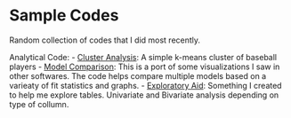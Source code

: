 # Sample Codes

Random collection of codes that I did most recently.

Analytical Code:
    - [Cluster Analysis](sample_codes/Cluster%20Analysis): A simple k-means cluster of baseball players
    - [Model Comparison](sample_codes/Model%20Comparison): This is a port of some visualizations I saw in other softwares. The code helps compare multiple models based on a varieaty of fit statistics and graphs.
    - [Exploratory Aid](sample_codes/Exploratory%20Aid): Something I created to help me explore tables. Univariate and Bivariate analysis depending on type of collumn.

